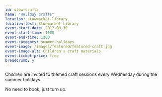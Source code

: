 ```yaml
---
id: stow-crafts
name: "Holiday crafts"
location: stowmarket-library
location-text: Stowmarket Library
event-start-date: 2017-08-30
event-start-time: 1000
event-end-time: 1200
event-category: summer-holidays
event-image: /images/featured/featured-craft.jpg
event-image-alt: Children's craft materials
event-ticket-price: free
breadcrumb: y
---
```


Children are invited to themed craft sessions every Wednesday during the summer holidays.

No need to book, just turn up.
